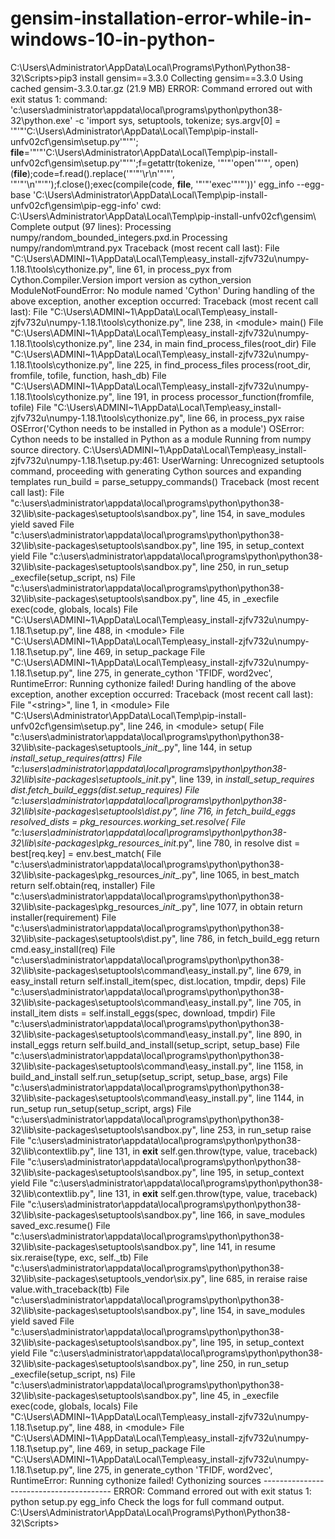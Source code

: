 # gensim-installation-error-while-in-windows-10-in-python-
C:\Users\Administrator\AppData\Local\Programs\Python\Python38-32\Scripts>pip3 install gensim==3.3.0 Collecting gensim==3.3.0   Using cached gensim-3.3.0.tar.gz (21.9 MB)     ERROR: Command errored out with exit status 1:      command: 'c:\users\administrator\appdata\local\programs\python\python38-32\python.exe' -c 'import sys, setuptools, tokenize; sys.argv[0] = '"'"'C:\\Users\\Administrator\\AppData\\Local\\Temp\\pip-install-unfv02cf\\gensim\\setup.py'"'"'; __file__='"'"'C:\\Users\\Administrator\\AppData\\Local\\Temp\\pip-install-unfv02cf\\gensim\\setup.py'"'"';f=getattr(tokenize, '"'"'open'"'"', open)(__file__);code=f.read().replace('"'"'\r\n'"'"', '"'"'\n'"'"');f.close();exec(compile(code, __file__, '"'"'exec'"'"'))' egg_info --egg-base 'C:\Users\Administrator\AppData\Local\Temp\pip-install-unfv02cf\gensim\pip-egg-info'          cwd: C:\Users\Administrator\AppData\Local\Temp\pip-install-unfv02cf\gensim\     Complete output (97 lines):     Processing numpy/random\_bounded_integers.pxd.in     Processing numpy/random\mtrand.pyx     Traceback (most recent call last):       File "C:\Users\ADMINI~1\AppData\Local\Temp\easy_install-zjfv732u\numpy-1.18.1\tools\cythonize.py", line 61, in process_pyx         from Cython.Compiler.Version import version as cython_version     ModuleNotFoundError: No module named 'Cython'      During handling of the above exception, another exception occurred:      Traceback (most recent call last):       File "C:\Users\ADMINI~1\AppData\Local\Temp\easy_install-zjfv732u\numpy-1.18.1\tools\cythonize.py", line 238, in &lt;module>         main()       File "C:\Users\ADMINI~1\AppData\Local\Temp\easy_install-zjfv732u\numpy-1.18.1\tools\cythonize.py", line 234, in main         find_process_files(root_dir)       File "C:\Users\ADMINI~1\AppData\Local\Temp\easy_install-zjfv732u\numpy-1.18.1\tools\cythonize.py", line 225, in find_process_files         process(root_dir, fromfile, tofile, function, hash_db)       File "C:\Users\ADMINI~1\AppData\Local\Temp\easy_install-zjfv732u\numpy-1.18.1\tools\cythonize.py", line 191, in process         processor_function(fromfile, tofile)       File "C:\Users\ADMINI~1\AppData\Local\Temp\easy_install-zjfv732u\numpy-1.18.1\tools\cythonize.py", line 66, in process_pyx         raise OSError('Cython needs to be installed in Python as a module')     OSError: Cython needs to be installed in Python as a module     Running from numpy source directory.     C:\Users\ADMINI~1\AppData\Local\Temp\easy_install-zjfv732u\numpy-1.18.1\setup.py:461: UserWarning: Unrecognized setuptools command, proceeding with generating Cython sources and expanding templates       run_build = parse_setuppy_commands()     Traceback (most recent call last):       File "c:\users\administrator\appdata\local\programs\python\python38-32\lib\site-packages\setuptools\sandbox.py", line 154, in save_modules         yield saved       File "c:\users\administrator\appdata\local\programs\python\python38-32\lib\site-packages\setuptools\sandbox.py", line 195, in setup_context         yield       File "c:\users\administrator\appdata\local\programs\python\python38-32\lib\site-packages\setuptools\sandbox.py", line 250, in run_setup         _execfile(setup_script, ns)       File "c:\users\administrator\appdata\local\programs\python\python38-32\lib\site-packages\setuptools\sandbox.py", line 45, in _execfile         exec(code, globals, locals)       File "C:\Users\ADMINI~1\AppData\Local\Temp\easy_install-zjfv732u\numpy-1.18.1\setup.py", line 488, in &lt;module>       File "C:\Users\ADMINI~1\AppData\Local\Temp\easy_install-zjfv732u\numpy-1.18.1\setup.py", line 469, in setup_package       File "C:\Users\ADMINI~1\AppData\Local\Temp\easy_install-zjfv732u\numpy-1.18.1\setup.py", line 275, in generate_cython         'TFIDF, word2vec',     RuntimeError: Running cythonize failed!      During handling of the above exception, another exception occurred:      Traceback (most recent call last):       File "&lt;string>", line 1, in &lt;module>       File "C:\Users\Administrator\AppData\Local\Temp\pip-install-unfv02cf\gensim\setup.py", line 246, in &lt;module>         setup(       File "c:\users\administrator\appdata\local\programs\python\python38-32\lib\site-packages\setuptools\__init__.py", line 144, in setup         _install_setup_requires(attrs)       File "c:\users\administrator\appdata\local\programs\python\python38-32\lib\site-packages\setuptools\__init__.py", line 139, in _install_setup_requires         dist.fetch_build_eggs(dist.setup_requires)       File "c:\users\administrator\appdata\local\programs\python\python38-32\lib\site-packages\setuptools\dist.py", line 716, in fetch_build_eggs         resolved_dists = pkg_resources.working_set.resolve(       File "c:\users\administrator\appdata\local\programs\python\python38-32\lib\site-packages\pkg_resources\__init__.py", line 780, in resolve         dist = best[req.key] = env.best_match(       File "c:\users\administrator\appdata\local\programs\python\python38-32\lib\site-packages\pkg_resources\__init__.py", line 1065, in best_match         return self.obtain(req, installer)       File "c:\users\administrator\appdata\local\programs\python\python38-32\lib\site-packages\pkg_resources\__init__.py", line 1077, in obtain         return installer(requirement)       File "c:\users\administrator\appdata\local\programs\python\python38-32\lib\site-packages\setuptools\dist.py", line 786, in fetch_build_egg         return cmd.easy_install(req)       File "c:\users\administrator\appdata\local\programs\python\python38-32\lib\site-packages\setuptools\command\easy_install.py", line 679, in easy_install         return self.install_item(spec, dist.location, tmpdir, deps)       File "c:\users\administrator\appdata\local\programs\python\python38-32\lib\site-packages\setuptools\command\easy_install.py", line 705, in install_item         dists = self.install_eggs(spec, download, tmpdir)       File "c:\users\administrator\appdata\local\programs\python\python38-32\lib\site-packages\setuptools\command\easy_install.py", line 890, in install_eggs         return self.build_and_install(setup_script, setup_base)       File "c:\users\administrator\appdata\local\programs\python\python38-32\lib\site-packages\setuptools\command\easy_install.py", line 1158, in build_and_install         self.run_setup(setup_script, setup_base, args)       File "c:\users\administrator\appdata\local\programs\python\python38-32\lib\site-packages\setuptools\command\easy_install.py", line 1144, in run_setup         run_setup(setup_script, args)       File "c:\users\administrator\appdata\local\programs\python\python38-32\lib\site-packages\setuptools\sandbox.py", line 253, in run_setup         raise       File "c:\users\administrator\appdata\local\programs\python\python38-32\lib\contextlib.py", line 131, in __exit__         self.gen.throw(type, value, traceback)       File "c:\users\administrator\appdata\local\programs\python\python38-32\lib\site-packages\setuptools\sandbox.py", line 195, in setup_context         yield       File "c:\users\administrator\appdata\local\programs\python\python38-32\lib\contextlib.py", line 131, in __exit__         self.gen.throw(type, value, traceback)       File "c:\users\administrator\appdata\local\programs\python\python38-32\lib\site-packages\setuptools\sandbox.py", line 166, in save_modules         saved_exc.resume()       File "c:\users\administrator\appdata\local\programs\python\python38-32\lib\site-packages\setuptools\sandbox.py", line 141, in resume         six.reraise(type, exc, self._tb)       File "c:\users\administrator\appdata\local\programs\python\python38-32\lib\site-packages\setuptools\_vendor\six.py", line 685, in reraise         raise value.with_traceback(tb)       File "c:\users\administrator\appdata\local\programs\python\python38-32\lib\site-packages\setuptools\sandbox.py", line 154, in save_modules         yield saved       File "c:\users\administrator\appdata\local\programs\python\python38-32\lib\site-packages\setuptools\sandbox.py", line 195, in setup_context         yield       File "c:\users\administrator\appdata\local\programs\python\python38-32\lib\site-packages\setuptools\sandbox.py", line 250, in run_setup         _execfile(setup_script, ns)       File "c:\users\administrator\appdata\local\programs\python\python38-32\lib\site-packages\setuptools\sandbox.py", line 45, in _execfile         exec(code, globals, locals)       File "C:\Users\ADMINI~1\AppData\Local\Temp\easy_install-zjfv732u\numpy-1.18.1\setup.py", line 488, in &lt;module>       File "C:\Users\ADMINI~1\AppData\Local\Temp\easy_install-zjfv732u\numpy-1.18.1\setup.py", line 469, in setup_package       File "C:\Users\ADMINI~1\AppData\Local\Temp\easy_install-zjfv732u\numpy-1.18.1\setup.py", line 275, in generate_cython         'TFIDF, word2vec',     RuntimeError: Running cythonize failed!     Cythonizing sources     ---------------------------------------- ERROR: Command errored out with exit status 1: python setup.py egg_info Check the logs for full command output.  C:\Users\Administrator\AppData\Local\Programs\Python\Python38-32\Scripts>
